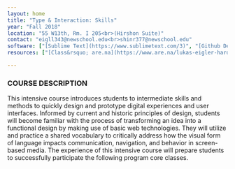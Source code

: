 ```yaml
---
layout: home
title: "Type & Interaction: Skills"
year: "Fall 2018"
location: "55 W13th, Rm. I 205<br>(Hirshon Suite)"
contact: "eigll343@newschool.edu<br>shinr377@newschool.edu"
software: ["[Sublime Text](https://www.sublimetext.com/3)", "[Github Desktop](https://desktop.github.com/)"]
resources: ["[Class&rsquo; are.na](https://www.are.na/lukas-eigler-harding/typography-interaction-1-skills-intensive)"]

---
```


### COURSE DESCRIPTION

This intensive course introduces students to intermediate skills and methods to quickly design and prototype digital experiences and user interfaces. Informed by current and historic principles of design, students will become familiar with the process of transforming an idea into a functional design by making use of basic web technologies. They will utilize and practice a shared vocabulary to critically address how the visual form of language impacts communication, navigation, and behavior in screen-based media. The experience of this intensive course will prepare students to successfully participate the following program core classes.